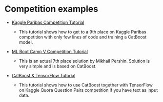# Competition examples

* [Kaggle Paribas Competition Tutorial](kaggle_paribas.ipynb)
    * This tutorial shows how to get to a 9th place on Kaggle Paribas competition with only few lines of code and training a CatBoost model.

* [ML Boot Camp V Competition Tutorial](mlbootcamp_v_tutorial.ipynb)
    * This is an actual 7th place solution by Mikhail Pershin. Solution is very simple and is based on CatBoost.

* [CatBoost & TensorFlow Tutorial](quora_w2v.ipynb)
    * This tutorial shows how to use CatBoost together with TensorFlow on Kaggle Quora Question Pairs competition if you have text as input data.